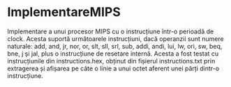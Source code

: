 # ImplementareMIPS
Implementare a unui procesor MIPS cu o instrucțiune într-o perioadă de clock. Acesta suportă următoarele instrucțiuni, dacă operanzii sunt numere naturale: add, and, jr, nor, or, slt, sll, srl, sub, addi, andi, lui, lw, ori, sw, beq, bne, j și jal, plus o instrucțiune de resetare internă. Acesta a fost testat cu instrucțiunile din instructions.hex, obținut din fișierul instructions.txt prin extragerea și afișarea pe câte o linie a unui octet aferent unei părți dintr-o instrucțiune.

